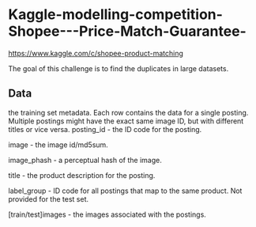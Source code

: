 # Kaggle-modelling-competition-Shopee---Price-Match-Guarantee-

https://www.kaggle.com/c/shopee-product-matching



The goal of this challenge is to find the duplicates in large datasets. 




## Data
the training set metadata. Each row contains the data for a single posting. Multiple postings might have the exact same image ID, but with different titles or vice versa.
posting_id - the ID code for the posting.

image - the image id/md5sum.

image_phash - a perceptual hash of the image.

title - the product description for the posting.

label_group - ID code for all postings that map to the same product. Not provided for the test set.

[train/test]images - the images associated with the postings.



